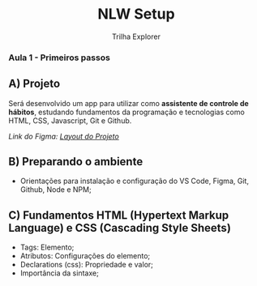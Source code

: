 <h1 align="center"> NLW Setup </h1>

<p align="center">Trilha Explorer</p>

### Aula 1 - Primeiros passos

## A) Projeto

Será desenvolvido um app para utilizar como <strong>assistente de controle de hábitos</strong>, estudando fundamentos da programação e tecnologias como HTML, CSS, Javascript, Git e Github.

<em>Link do Figma: <a href="https://www.figma.com/community/file/1195327109778210238">Layout do Projeto</a></em>

## B) Preparando o ambiente

- Orientações para instalação e configuração do VS Code, Figma, Git, Github, Node e NPM;

## C) Fundamentos HTML (Hypertext Markup Language) e CSS (Cascading Style Sheets)

- Tags: Elemento;
- Atributos: Configurações do elemento;
- Declarations (css): Propriedade e valor;
- Importância da sintaxe;
